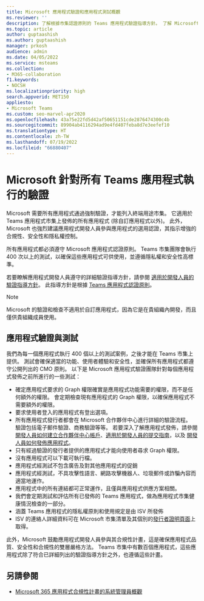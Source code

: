 ```yaml
---
title: Microsoft 應用程式驗證和應用程式測試概觀
ms.reviewer: ''
description: 了解根據市集認證原則的 Teams 應用程式驗證指導方針。 了解 Microsoft 如何確保 Teams 應用程式遵守高標準的隱私權和安全性。
ms.topic: article
author: guptaashish
ms.author: guptaashish
manager: prkosh
audience: admin
ms.date: 04/05/2022
ms.service: msteams
ms.collection:
- M365-collaboration
f1.keywords:
- NOCSH
ms.localizationpriority: high
search.appverid: MET150
appliesto:
- Microsoft Teams
ms.custom: seo-marvel-apr2020
ms.openlocfilehash: 43a75e22fd5d42af50651151cde2876474300c4b
ms.sourcegitcommit: 89904ab4116294ad9e4fd407feba8d7e3eefef10
ms.translationtype: HT
ms.contentlocale: zh-TW
ms.lasthandoff: 07/19/2022
ms.locfileid: "66880407"
---
```

# <a name="validation-performed-by-microsoft-for-all-teams-apps"></a>Microsoft 針對所有 Teams 應用程式執行的驗證

Microsoft 需要所有應用程式通過強制驗證，才能列入終端用途市集。 它適用於 Teams 應用程式市集上發佈的所有應用程式 (除自訂應用程式以外)。 此外，Microsoft 也強烈建議應用程式開發人員參與應用程式的選用認證，其指示增強的合規性、安全性和隱私權控制。

所有應用程式都必須遵守 Microsoft 應用程式認證原則。 Teams 市集團隊會執行 400 次以上的測試，以確保這些應用程式可供使用，並遵循隱私權和安全性高標準。

若要瞭解應用程式開發人員遵守的詳細驗證指導方針，請參閱 [適用於開發人員的驗證指導方針](/microsoftteams/platform/concepts/deploy-and-publish/appsource/prepare/teams-store-validation-guidelines)。 此指導方針是根據 [Teams 應用程式認證原則](/legal/marketplace/certification-policies#1140-teams)。

> [!NOTE]
> Microsoft 的驗證和檢查不適用於自訂應用程式，因為它是在貴組織內開發，而且僅供貴組織成員使用。

## <a name="app-validation-and-testing"></a>應用程式驗證與測試

我們為每一個應用程式執行 400 個以上的測試案例，之後才能在 Teams 市集上提供。 測試會確保適當的功能、使用者體驗和安全性，並確保所有應用程式都遵守公開列出的 CMO 原則。 以下是 Microsoft 應用程式驗證團隊針對每個應用程式發佈之前所進行的一些測試：

* 確定應用程式要求的 Graph 權限確實是應用程式功能需要的權限，而不是任何額外的權限。 會定期檢查現有應用程式的 Graph 權限，以確保應用程式不需要額外的權限。
* 要求使用者登入的應用程式有登出選項。
* 所有應用程式發行者都會在 Microsoft 合作夥伴中心進行詳細的驗證流程。 驗證包括電子郵件驗證、商務驗證等等。 若要深入了解應用程式發佈，請參閱 [開發人員如何建立合作夥伴中心帳戶](/microsoftteams/platform/concepts/deploy-and-publish/appsource/prepare/create-partner-center-dev-account)、[適用於開發人員的提交指南](/office/dev/store/add-in-submission-guide)，以及 [開發人員如何發佈應用程式](https://aka.ms/PublishToTeamsStore)。
* 只有經過驗證的發行者提供的應用程式才能向使用者尋求 Graph 權限。
* 沒有應用程式可以下載可執行檔。
* 應用程式經測試不包含廣告及對其他應用程式的促銷
* 應用程式經測試，不具攻擊性語言、網路攻擊機器人、垃圾郵件或詐騙內容而適當地運作。
* 應用程式中的所有連結都可正常運作，且僅與應用程式供應方案相關。
* 我們會定期測試和評估所有已發佈的 Teams 應用程式，做為應用程式市集健康情況檢查的一部分。
* 涵蓋 Teams 應用程式的隱私權原則和使用規定是由 ISV 所發佈
* ISV 的連絡人詳細資料可在 Microsoft 市集清單及其個別的[發行者證明頁面](/microsoft-365-app-certification/teams/teams-apps)上取得。

此外，Microsoft 鼓勵應用程式開發人員參與其合規性計畫，這是確保應用程式品質、安全性和合規性的雙層嚴格方法。 Teams 市集中有數百個應用程式，這些應用程式除了符合已詳細列出的驗證指導方針之外，也遵循這些計畫。

## <a name="see-also"></a>另請參閱

* [Microsoft 365 應用程式合規性計畫的系統管理員概觀](overview-of-app-certification.md)
